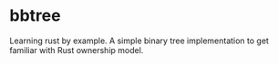 # bbtree
Learning rust by example. A simple binary tree implementation to get familiar with Rust ownership model.
